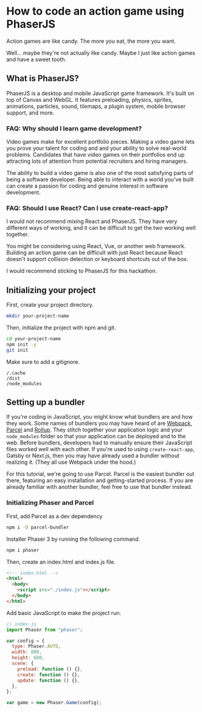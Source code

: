 # How to code an action game using PhaserJS

Action games are like candy. The more you eat, the more you want.

Well... maybe they're not actually like candy. Maybe I just like action games and have a sweet tooth.

## What is PhaserJS?

PhaserJS is a desktop and mobile JavaScript game framework. It's built on top of Canvas
and WebGL. It features preloading, physics, sprites, animations, particles, sound,
tilemaps, a plugin system, mobile browser support, and more.

### FAQ: Why should I learn game development?

Video games make for excellent portfolio pieces. Making a video game lets you
prove your talent for coding and and your ability to solve real-world problems.
Candidates that have video games on their portfolios end up attracting lots of
attention from potential recruiters and hiring managers.

The ability to build a video game is also one of the most satisfying parts of being a
software developer. Being able to interact with a world you've built can create a
passion for coding and genuine interest in software development.

### FAQ: Should I use React? Can I use create-react-app?

I would not recommend mixing React and PhaserJS. They have very different ways
of working, and it can be difficult to get the two working well together.

You might be considering using React, Vue, or another web framework. Building an
action game can be difficult with just React because React doesn't support collision
detection or keyboard shortcuts out of the box.

I would recommend sticking to PhaserJS for this hackathon.

## Initializing your project

First, create your project directory.

```bash
mkdir your-project-name
```

Then, initialize the project with npm and git.

```bash
cd your-project-name
npm init -y
git init
```

Make sure to add a gitignore.

```
/.cache
/dist
/node_modules
```

## Setting up a bundler

If you're coding in JavaScript, you might know what bundlers are and how they work.
Some names of bundlers you may have heard of are [Webpack](https://webpack.js.org/),
[Parcel](https://parceljs.org/) and [Rollup](https://rollupjs.org/guide/en/). They
stitch together your application logic and your `node_modules` folder so that
your application can be deployed and to the web. Before bundlers, developers had
to manually ensure their JavaScript files worked well with each other. If you're
used to using `create-react-app`, Gatsby or Next.js, then you may have already
used a bundler without realizing it. (They all use Webpack under the hood.)

For this tutorial, we're going to use Parcel. Parcel is the easiest bundler out
there, featuring an easy installation and getting-started process. If you are
already familiar with another bundler, feel free to use that bundler instead.

### Initializing Phaser and Parcel

First, add Parcel as a dev dependency

```bash
npm i -D parcel-bundler
```

Installer Phaser 3 by running the following command.

```bash
npm i phaser
```

Then, create an index.html and index.js file.

```html
<!-- index.html -->
<html>
  <body>
    <script src="./index.js"></script>
  </body>
</html>
```

Add basic JavaScript to make the project run.

```js
// index.js
import Phaser from "phaser";

var config = {
  type: Phaser.AUTO,
  width: 800,
  height: 600,
  scene: {
    preload: function () {},
    create: function () {},
    update: function () {},
  },
};

var game = new Phaser.Game(config);
```
